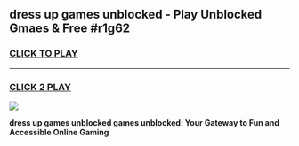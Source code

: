 
## dress up games unblocked - Play Unblocked Gmaes & Free #r1g62
<h3>
<a href="https://news.freeplayer.one?title=dress_up_games_unblocked&ref=03M">CLICK TO PLAY</a></h3>
<hr>

<h3>
<a href="https://news.freeplayer.one?title=dress_up_games_unblocked&ref=03M">CLICK 2 PLAY</a>
  
</h3>

<a href="https://news.freeplayer.one?title=dress_up_games_unblocked&ref=03M"><img src="https://clearcache.store/games.png"></a>


**dress up games unblocked games unblocked: Your Gateway to Fun and Accessible Online Gaming**
